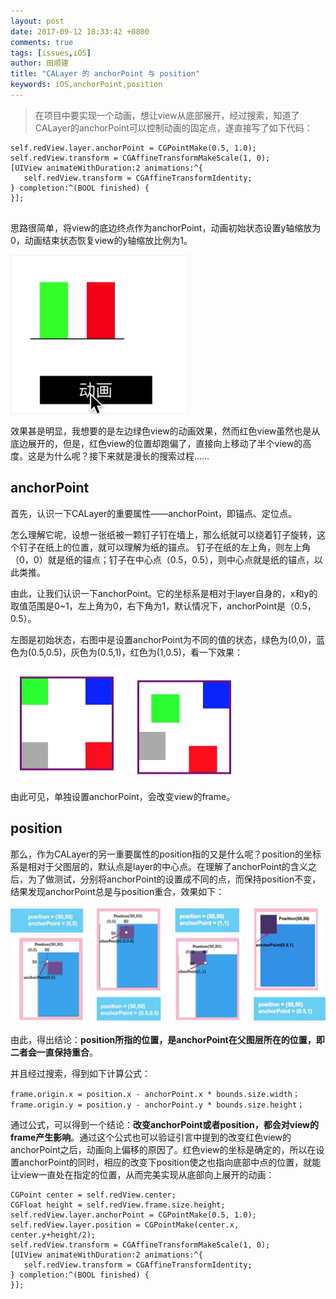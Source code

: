 ```yaml
---
layout: post
date: 2017-09-12 18:33:42 +0800
comments: true
tags: [issues,iOS]
author: 田顺建
title: "CALayer 的 anchorPoint 与 position"
keywords: iOS,anchorPoint,position
---
```


> 在项目中要实现一个动画，想让view从底部展开，经过搜索，知道了CALayer的anchorPoint可以控制动画的固定点，遂直接写了如下代码：

```
self.redView.layer.anchorPoint = CGPointMake(0.5, 1.0);
self.redView.transform = CGAffineTransformMakeScale(1, 0);
[UIView animateWithDuration:2 animations:^{
   self.redView.transform = CGAffineTransformIdentity;
} completion:^(BOOL finished) {
}];
    
```
思路很简单，将view的底边终点作为anchorPoint，动画初始状态设置y轴缩放为0，动画结束状态恢复view的y轴缩放比例为1。

![](/images/issues/bottomStretch.gif)

效果甚是明显，我想要的是左边绿色view的动画效果，然而红色view虽然也是从底边展开的，但是，红色view的位置却跑偏了，直接向上移动了半个view的高度。这是为什么呢？接下来就是漫长的搜索过程……

## anchorPoint
首先，认识一下CALayer的重要属性——anchorPoint，即锚点、定位点。

怎么理解它呢，设想一张纸被一颗钉子钉在墙上，那么纸就可以绕着钉子旋转，这个钉子在纸上的位置，就可以理解为纸的锚点。
钉子在纸的左上角，则左上角（0，0）就是纸的锚点；钉子在中心点（0.5，0.5），则中心点就是纸的锚点，以此类推。

由此，让我们认识一下anchorPoint。它的坐标系是相对于layer自身的，x和y的取值范围是0~1，左上角为0，右下角为1，默认情况下，anchorPoint是（0.5，0.5）。

左图是初始状态，右图中是设置anchorPoint为不同的值的状态，绿色为(0,0)，蓝色为(0.5,0.5)，灰色为(0.5,1)，红色为(1,0.5)，看一下效果：

![](/images/issues/init.png) ![](/images/issues/after.png)

由此可见，单独设置anchorPoint，会改变view的frame。

## position

那么，作为CALayer的另一重要属性的position指的又是什么呢？position的坐标系是相对于父图层的，默认点是layer的中心点。在理解了anchorPoint的含义之后，为了做测试，分别将anchorPoint的设置成不同的点，而保持position不变，结果发现anchorPoint总是与position重合，效果如下：

![](/images/issues/chonghe.png)

由此，得出结论：**position所指的位置，是anchorPoint在父图层所在的位置，即二者会一直保持重合**。

并且经过搜索，得到如下计算公式：

```
frame.origin.x = position.x - anchorPoint.x * bounds.size.width；
frame.origin.y = position.y - anchorPoint.y * bounds.size.height；
```

通过公式，可以得到一个结论：**改变anchorPoint或者position，都会对view的frame产生影响**。通过这个公式也可以验证引言中提到的改变红色view的anchorPoint之后，动画向上偏移的原因了。红色view的坐标是确定的，所以在设置anchorPoint的同时，相应的改变下position使之也指向底部中点的位置，就能让view一直处在指定的位置，从而完美实现从底部向上展开的动画：

```
CGPoint center = self.redView.center;
CGFloat height = self.redView.frame.size.height;
self.redView.layer.anchorPoint = CGPointMake(0.5, 1.0);
self.redView.layer.position = CGPointMake(center.x, center.y+height/2);
self.redView.transform = CGAffineTransformMakeScale(1, 0);
[UIView animateWithDuration:2 animations:^{
   self.redView.transform = CGAffineTransformIdentity;
} completion:^(BOOL finished) {
}];
```

